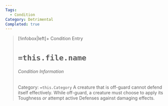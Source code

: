 ```yaml
---
Tags:
  - Condition
Category: Detrimental
Completed: true
---
```

> [!infobox|left]+ Condition Entry
> # `=this.file.name`
> ###### Condition Information
> Category: `=this.Category`
> A creature that is off-guard cannot defend itself effectively. While off-guard, a creature must choose to apply its Toughness *or* attempt active Defenses against damaging effects.
